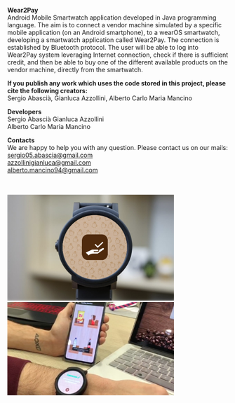 **Wear2Pay** <br/> 
Android Mobile Smartwatch application developed in Java programming language. The aim is to connect a vendor machine simulated by a specific mobile application (on an Android smartphone), to a wearOS smartwatch, developing a smartwatch application called Wear2Pay. The connection is established by Bluetooth protocol.
The user will be able to log into Wear2Pay system leveraging Internet connection, check if there is sufficient credit, and then be able to buy one of the different available products on the vendor machine, directly from the smartwatch.

**If you publish any work which uses the code stored in this project, please cite the following creators:** <br/>
Sergio Abascià, Gianluca Azzollini, Alberto Carlo  Maria Mancino

**Developers** <br/>
Sergio Abascià
Gianluca Azzollini  
Alberto Carlo Maria Mancino

**Contacts** <br/>
We are happy to help you with any question. Please contact us on our mails: <br/>
sergio05.abascia@gmail.com <br/>
azzollinigianluca@gmail.com <br/>
alberto.mancino94@gmail.com <br/>

<br/>
<br/>
<img src="https://github.com/azzollinigianluca95/Wear2Pay/blob/master/Wear_2_Pay.png" width="380">
<img src="https://github.com/azzollinigianluca95/Wear2Pay/blob/master/Wear_2_Pay_2.png" width="380">
